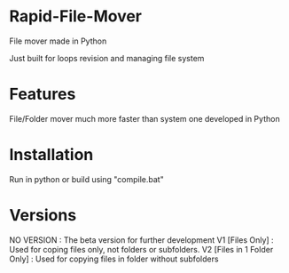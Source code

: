 # Rapid-File-Mover
File mover made in Python

Just built for loops revision and managing file system
# Features
File/Folder mover much more faster than system one developed in Python
# Installation
Run in python or build using "compile.bat"
# Versions
NO VERSION : The beta version for further development 
V1 [Files Only] : Used for coping files only, not folders or subfolders.
V2 [Files in 1 Folder Only] : Used for copying files in folder without subfolders